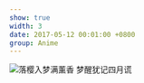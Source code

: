 ```yaml
---
show: true
width: 3
date: 2017-05-12 00:01:00 +0800
group: Anime
---
```

<div>
    <img data-src="{{ 'assets/images/etc/四谎.jpg' | relative_url }}" class="lazy w-100 rounded-xl" src="{{ '/assets/images/empty_300x200.png' | relative_url }}" data-toggle="tooltip" data-placement="top" title="落樱入梦满薰香 梦醒犹记四月谎">
</div>